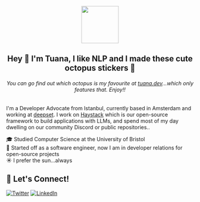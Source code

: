 <p align="center">
  <img height="100" src="https://user-images.githubusercontent.com/15802862/220481971-ce7feeef-d5a3-4916-b8c3-feaf094e489f.png">
  <!-- This is an .apng file whose name has been manually changed to work on GH -->
</p>

<h2 align="center">
Hey 👋 I'm Tuana, I like NLP and I made these cute octopus stickers 🐙
</h2>

<h6 align="center">
You can go find out which octopus is my favourite at <a href="https://tuana.dev">tuana.dev</a>...which <em>only</em> features that. Enjoy!!
</h6>

I'm a Developer Advocate from Istanbul, currently based in Amsterdam and working at [deepset](https://github.com/deepeset-ai). I work on [Haystack](https://haystack.deepset.ai) which is our open-source framework to build applications with LLMs, and spend most of my day dwelling on our community Discord or public repositories..

🎓 Studied Computer Science at the University of Bristol  
🥑 Started off as a software engineer, now I am in developer relations for open-source projects    
☀️ I prefer the sun...always  

## 🤗 Let's Connect!
<a href="https://twitter.com/tuanacelik" target="_blank"><img alt="Twitter" src="https://img.shields.io/badge/twitter-%231DA1F2.svg?&style=for-the-badge&logo=twitter&logoColor=white" /></a>
<a href="https://www.linkedin.com/in/tuanacelik" target="_blank"><img alt="LinkedIn" src="https://img.shields.io/badge/linkedin-%230077B5.svg?&style=for-the-badge&logo=linkedin&logoColor=white" /></a>
